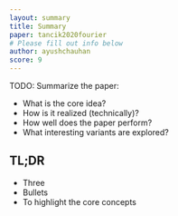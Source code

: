 ```yaml
---
layout: summary
title: Summary
paper: tancik2020fourier
# Please fill out info below
author: ayushchauhan
score: 9
---
```


TODO: Summarize the paper:
* What is the core idea?
* How is it realized (technically)?
* How well does the paper perform?
* What interesting variants are explored?

## TL;DR
* Three
* Bullets
* To highlight the core concepts

